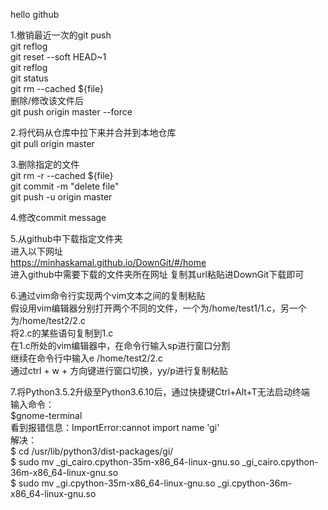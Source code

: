 hello github


1.撤销最近一次的git push  
  git reflog  
  git reset --soft HEAD~1  
  git reflog   
  git status   
  git rm --cached ${file}  
  删除/修改该文件后  
  git push origin master --force  


2.将代码从仓库中拉下来并合并到本地仓库  
  git pull origin master  


3.删除指定的文件  
  git rm -r --cached ${file}  
  git commit -m "delete file"  
  git push -u origin master  


4.修改commit message  


5.从github中下载指定文件夹  
  进入以下网址  
  https://minhaskamal.github.io/DownGit/#/home  
  进入github中需要下载的文件夹所在网址
  复制其url粘贴进DownGit下载即可

6.通过vim命令行实现两个vim文本之间的复制粘贴  
  假设用vim编辑器分别打开两个不同的文件，一个为/home/test1/1.c，另一个为/home/test2/2.c  
  将2.c的某些语句复制到1.c  
  在1.c所处的vim编辑器中，在命令行输入sp进行窗口分割  
  继续在命令行中输入e /home/test2/2.c  
  通过ctrl + w + 方向键进行窗口切换，yy/p进行复制粘贴  


7.将Python3.5.2升级至Python3.6.10后，通过快捷键Ctrl+Alt+T无法启动终端    
  输入命令：  
  $gnome-terminal  
  看到报错信息：ImportError:cannot import name 'gi'  
  解决：  
  $ cd /usr/lib/python3/dist-packages/gi/  
  $ sudo mv _gi_cairo.cpython-35m-x86_64-linux-gnu.so  _gi_cairo.cpython-36m-x86_64-linux-gnu.so  
  $ sudo mv _gi.cpython-35m-x86_64-linux-gnu.so _gi.cpython-36m-x86_64-linux-gnu.so  
